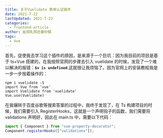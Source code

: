 ```yaml
---
title: 关于Vuelidate 表单认证插件
date: 2021-7-22
lastUpdated: 2021-7-22
categories:
  - frontend-article
author: 盐焗乳鸽还要砂锅
tags:
  - Vue
---
```


首先，促使我去学习这个插件的原因，是来源于一个巨坑：因为我目前的项目是基于 ts+Vue 搭建的，在我按照官网的步骤去引入 vuelidate 的时候，发现了一个难以解决的报错：**`$v is undefined`**.这就很让我烦恼了。因为官网上的安装教程我是一步一步按着操作的：

```
npm i vuelidate -S
import Vue from 'vue'
import Vuelidate from 'vuelidate'
Vue.use(Vuelidate)
```

在我辗转于百度谷歌等搜索答案的过程中，我终于发现了，在 Ts 构建项目的时候，我们需要引入 RegisterHooks，这就是一个声明钩子的函数，我们需要将 validations 声明好，因此在 main.ts 中，需要以下代码：

```js
import { Component } from "vue-property-decorator";
Component.registerHooks(["validations"]);
```
